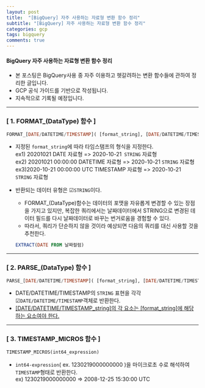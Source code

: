 ```yaml
---
layout: post
title:  "[BigQuery] 자주 사용하는 자료형 변환 함수 정리"
subtitle: "[BigQuery] 자주 사용하는 자료형 변환 함수 정리"
categories: gcp
tags: bigquery
comments: true
---
```

#### BigQuery  자주 사용하는 자료형 변환 함수 정리
- 본 포스팅은 BigQuery사용 중 자주 이용하고 헷갈려하는 변환 함수들에 관하여 정리한 글입니다.
- GCP 공식 가이드를 기반으로 작성됩니다.
- 지속적으로 기록될 예정입니다.

---
### [ 1. FORMAT_(DataType) 함수 ]

```SQL
FORMAT_[DATE/DATETIME/TIMESTAMP]( [format_string], [DATE/DATETIME/TIMESTAMP_expr] )
```
- 지정된 `format_string`에 따라 타임스탬프의 형식을 지정한다.<br>ex1) 20201021 DATE 자료형 => 2020-10-21` STRING` 자료형<br>ex2) 20201021 00:00:00 DATETIME 자료형 => 2020-10-21 `STRING` 자료형<br>ex3)2020-10-21 00:00:00 UTC TIMESTAMP 자료형 => 2020-10-21 `STRING` 자료형
- 반환되는 데이터 유형은 ☑`STRING`이다.
	- FORMAT_(DataType)함수는 데이터의 포맷을 자유롭게 변경할 수 있는 장점을 가지고 있지만, 복잡한 쿼리에서는 날짜데이터에서 STRING으로 변경된 데이터 필드를 다시 날짜데이터로 바꾸는 번거로움을 경험할 수 있다. 
	- 따라서, 쿼리가 단순하지 않을 것이라 예상되면 다음의 쿼리를 대신 사용할 것을 추천한다.
	
	```SQL
	EXTRACT(DATE FROM 날짜컬럼)
	```

---
### [ 2. PARSE_(DataType) 함수 ]

```SQL
PARSE_[DATE/DATETIME/TIMESTAMP]( [format_string], [DATE/DATETIME/TIMESTAMP_string] )
```

- DATE/DATETIME/TIMESTAMP의 `STRING` 표현을 각각 ☑`DATE/DATETIME/TIMESTAMP`객체로 반환한다.
- <u>[DATE/DATETIME/TIMESTAMP_string]의 각 요소는 [format_string]에 해당하는 요소여야 한다.</u>

---
### [ 3. TIMESTAMP_MICROS 함수 ]

```SQL
TIMESTAMP_MICROS(int64_expression)
```

- `int64-expression`( ex. 1230219000000000 )을 마이크로초 수로 해석하여 `TIMESTAMP`형태로 반환한다. <br>ex) 1230219000000000 => 2008-12-25 15:30:00 UTC


